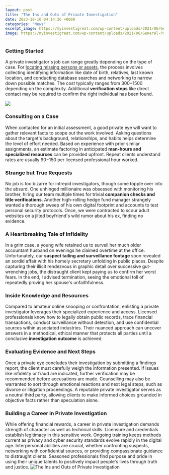 ```yaml
---
layout: post
title: "The Ins and Outs of Private Investigation"
date: 2023-10-10 04:14:26 +0000
categories: "News"
excerpt_image: https://myinvestigreat.com/wp-content/uploads/2021/06/General-Private-Investigation-1.jpg
image: https://myinvestigreat.com/wp-content/uploads/2021/06/General-Private-Investigation-1.jpg
---
```


### Getting Started 
A private investigator's job can range greatly depending on the type of case. For [locating missing persons or assets](https://thetopnews.github.io/my-dual-playstation-5-setup-for-continued-gameplay-during-recovery/), the process involves collecting identifying information like date of birth, relatives, last known location, and conducting database searches and networking to narrow down possible matches. The cost typically ranges from $300-$1500 depending on the complexity. Additional **verification steps** like direct contact may be required to confirm the right individual has been found. 

![](https://i.ytimg.com/vi/ZX4dBzlr--A/maxresdefault.jpg)
### Consulting on a Case
When contacted for an initial assessment, a good private eye will want to gather relevant facts to scope out the work involved. Asking questions about the target's background, relationships, and habits helps determine the level of effort needed. Based on experience with prior similar assignments, an estimate factoring in anticipated **man-hours and specialized resources** can be provided upfront. Repeat clients understand rates are usually $90-$150 per licensed professional hour worked.
### Strange but True Requests 
No job is too bizarre for intrepid investigators, though some topple over into the absurd. One unhinged millionaire was obsessed with monitoring his brother, hiring our team multiple times for trivial **companion checks and title verifications**. Another high-rolling hedge fund manager strangely wanted a thorough sweep of his own digital footprint and accounts to test personal security protocols. Once, we were contracted to scour adult websites on a jilted boyfriend's wild rumor about his ex, finding no evidence. 
### A Heartbreaking Tale of Infidelity  
In a grim case, a young wife retained us to surveil her much older accountant husband on evenings he claimed overtime at the office. Unfortunately, our **suspect tailing and surveillance footage** soon revealed an sordid affair with his homely secretary unfolding in public places. Despite capturing their illicit rendezvous in graphic detail over successive gut-wrenching jobs, the distraught client kept paying us to confirm her worst fears. In the end, I advised termination, seeing the emotional toll of repeatedly proving her spouse's unfaithfulness.
### Inside Knowledge and Resources
Compared to amateur online snooping or confrontation, enlisting a private investigator leverages their specialized experience and access. Licensed professionals know how to legally obtain public records, trace financial transactions, conduct surveillance without detection, and use confidential sources within associated industries. Their nuanced approach can uncover answers in a methodical, ethical manner that protects all parties until a conclusive **investigation outcome** is achieved.
### Evaluating Evidence and Next Steps  
Once a private eye concludes their investigation by submitting a findings report, the client must carefully weigh the information presented. If issues like infidelity or fraud are indicated, further verification may be recommended before accusations are made. Counselling may also be warranted to sort through emotional reactions and next legal steps, such as divorce or litigation proceedings. A reputable private investigator serves as a neutral third party, allowing clients to make informed choices grounded in objective facts rather than speculation alone.
### Building a Career in Private Investigation
While offering financial rewards, a career in private investigation demands strength of character as well as technical skills. Licensure and credentials establish legitimacy in this sensitive work. Ongoing training keeps methods current as privacy and cyber security standards evolve rapidly in the digital age. Interpersonal abilities are crucial, whether confronting suspects, networking with confidential sources, or providing compassionate guidance to distraught clients. Seasoned professionals find purpose and pride in using their unique talents to positively impact people's lives through truth and justice.
![The Ins and Outs of Private Investigation](https://myinvestigreat.com/wp-content/uploads/2021/06/General-Private-Investigation-1.jpg)